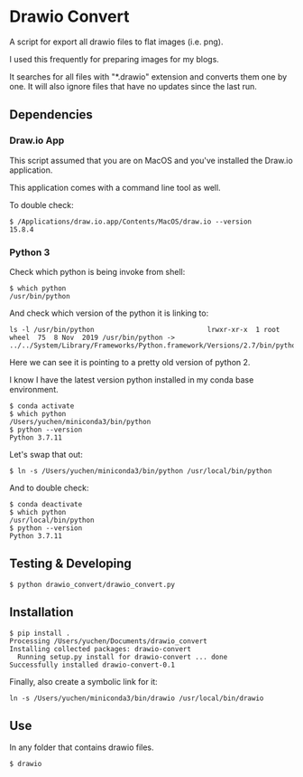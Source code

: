 # Drawio Convert

A script for export all drawio files to flat images (i.e. png).

I used this frequently for preparing images for my blogs. 

It searches for all files with "*.drawio" extension and converts them one by one. 
It will also ignore files that have no updates since the last run.

## Dependencies

### Draw.io App

This script assumed that you are on MacOS and you've installed the Draw.io application.

This application comes with a command line tool as well. 

To double check:

```
$ /Applications/draw.io.app/Contents/MacOS/draw.io --version
15.8.4
```

### Python 3

Check which python is being invoke from shell:

```
$ which python
/usr/bin/python
```

And check which version of the python it is linking to:

```
ls -l /usr/bin/python                            lrwxr-xr-x  1 root  wheel  75  8 Nov  2019 /usr/bin/python -> ../../System/Library/Frameworks/Python.framework/Versions/2.7/bin/python2.7
```

Here we can see it is pointing to a pretty old version of python 2.

I know I have the latest version python installed in my conda base environment. 

```
$ conda activate
$ which python
/Users/yuchen/miniconda3/bin/python
$ python --version
Python 3.7.11
```

Let's swap that out:

```
$ ln -s /Users/yuchen/miniconda3/bin/python /usr/local/bin/python
```

And to double check:

```
$ conda deactivate
$ which python
/usr/local/bin/python
$ python --version
Python 3.7.11
```

## Testing & Developing

```
$ python drawio_convert/drawio_convert.py
```

## Installation

```
$ pip install .
Processing /Users/yuchen/Documents/drawio_convert
Installing collected packages: drawio-convert
  Running setup.py install for drawio-convert ... done
Successfully installed drawio-convert-0.1
```

Finally, also create a symbolic link for it:

```
ln -s /Users/yuchen/miniconda3/bin/drawio /usr/local/bin/drawio
```

## Use

In any folder that contains drawio files.

```
$ drawio
```